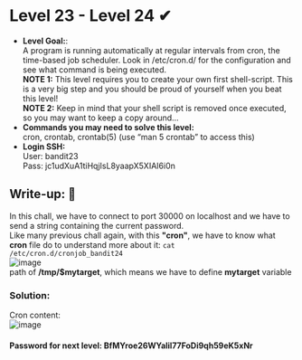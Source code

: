 # Level 23 - Level 24 ✔
- **Level Goal:**:<br>
A program is running automatically at regular intervals from cron, the time-based job scheduler. Look in /etc/cron.d/ for the configuration and see what command is being executed.<br>
**NOTE 1:** This level requires you to create your own first shell-script. This is a very big step and you should be proud of yourself when you beat this level!<br>
**NOTE 2:** Keep in mind that your shell script is removed once executed, so you may want to keep a copy around…<br>
- **Commands you may need to solve this level:**<br>
cron, crontab, crontab(5) (use “man 5 crontab” to access this)<br>                                               
- **Login SSH:**<br>
User: bandit23<br>
Pass: jc1udXuA1tiHqjIsL8yaapX5XIAI6i0n<br>
## Write-up: 📝<br>
In this chall, we have to connect to port 30000 on localhost and we have to send a string containing the current password. <br>
Like many previous chall again, with this **"cron"**, we have to know what **cron** file do to understand more about it: `cat  /etc/cron.d/cronjob_bandit24`<br>
![image](https://user-images.githubusercontent.com/48288606/135883049-56cee474-c244-49d5-be66-559b3c15f2d2.png)<br>
path of **/tmp/$mytarget**, which means we have to define **mytarget** variable<br>
### Solution:<br>
Cron content:<br>
![image](https://user-images.githubusercontent.com/48288606/135879735-c450ef4c-7bbf-4f64-bb97-59c94cdbdfa9.png)

#### Password for next level: BfMYroe26WYalil77FoDi9qh59eK5xNr 


